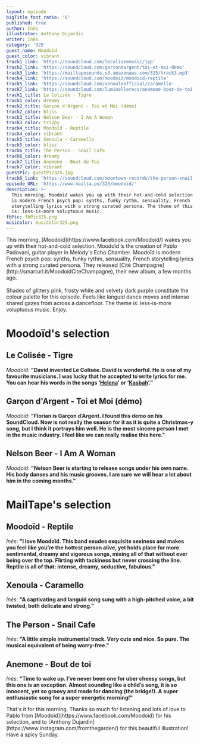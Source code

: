 ```yaml
---
layout: episode
bigTitle_font_ratio: '6'
published: true
author: Inès
illustrator: Anthony Dujardin
writer: Inès
category: '325'
guest_name: Moodoïd
guest_color: vibrant
track1_link: 'https://soundcloud.com/lecoliseemusic/jpp'
track2_link: 'https://soundcloud.com/garcondargent/toi-et-moi-demo'
track3_link: 'https://mailtapesounds.s3.amazonaws.com/325/track3.mp3'
track4_link: 'https://soundcloud.com/moodoid/moodoid-reptile'
track5_link: 'https://soundcloud.com/xenoulaofficial/caramello'
track7_link: 'https://soundcloud.com/luminellerecs/anemone-bout-de-toi'
track1_title: Le Colisée - Tigre
track1_color: dreamy
track2_title: Garçon d'Argent - Toi et Moi (démo)
track2_color: bliss
track3_title: Nelson Beer - I Am A Woman
track3_color: trippy
track4_title: Moodoïd - Reptile
track4_color: vibrant
track5_title: Xenoula - Caramello
track5_color: bliss
track6_title: The Person - Snail Cafe
track6_color: dreamy
track7_title: Anemone - Bout de Toi
track7_color: vibrant
guestPic: guestPic325.jpg
track6_link: 'https://soundcloud.com/moontown-records/the-person-snail-cafe'
episode_URL: 'https://www.mailta.pe/325/moodoid/'
description: >-
  This morning, Moodoïd wakes you up with their hot-and-cold selection. Moodoïd
  is modern French psych pop: synths, funky rythm, sensuality, French
  storytelling lyrics with a strong curated persona. The theme of this episode
  is: less-is-more voluptuous music.
fbPic: fbPic325.png
musiColor: musiColor325.png
---
```

<p id="introduction">This morning, [Moodoïd](https://www.facebook.com/Moodoid/) wakes you up with their hot-and-cold selection. Moodoïd is the creation of Pablo Padovani, guitar player in Melody's Echo Chamber. Moodoïd is modern French psych pop: synths, funky rythm, sensuality, French storytelling lyrics with a strong curated persona. They released [Cité Champagne](http://smarturl.it/MoodoidCiteChampagne), their new album, a few months ago.
<br><br>
Shades of glittery pink, frosty white and velvety dark purple constitute the colour palette for this episode. Feels like languid dance moves and intense shared gazes from across a dancefloor. The theme is: less-is-more voluptuous music. Enjoy.</p>


# Moodoïd's selection

## Le Colisée - Tigre
_Moodoïd_: **"**David invented Le Colisée. David is wonderful. He is one of my favourite musicians. I was lucky that he accepted to write lyrics for me. You can hear his words in the songs ‘[Helena](https://www.youtube.com/watch?v=ddRlPnLEUaM)’ or ‘[Kasbah](https://www.youtube.com/watch?v=gDmSU_HSpT4)’.**"**

## Garçon d'Argent - Toi et Moi (démo)
_Moodoïd_: **"**Florian is Garçon d’Argent. I found this demo on his SoundCloud. Now is not really the season for it as it is quite a Christmas-y song, but I think it portrays him well. He is the most sincere person I met in the music industry. I feel like we can really realise this here.**"**

## Nelson Beer - I Am A Woman
_Moodoïd_: **"**Nelson Beer is starting to release songs under his own name. His body danses and his music grooves. I am sure we will hear a lot about him in the coming months.**"**


# MailTape's selection

## Moodoïd - Reptile
_Inès_: **"**I love Moodoïd. This band exudes exquisite sexiness and makes you feel like you’re the hottest person alive, yet holds place for more sentimental, dreamy and vigorous songs, mixing all of that without ever being over the top. Flirting with tackiness but never crossing the line. Reptile is all of that: intense, dreamy, seductive, fabulous.**"**

## Xenoula - Caramello
_Inès_: **"**A captivating and languid song sung with a high-pitched voice, a bit twisted, both delicate and strong.**"**

## The Person - Snail Cafe
_Inès_: **"**A little simple instrumental track. Very cute and nice. So pure. The musical equivalent of being worry-free.**"**

## Anemone - Bout de toi
_Inès_: **"**Time to wake up. I’ve never been one for uber cheesy songs, but this one is an exception. Almost sounding like a child’s song, it is so innocent, yet so groovy and made for dancing (the bridge!). A super enthusiastic song for a super energetic morning!**"**


<p id="outroduction">That's it for this morning. Thanks so much for listening and lots of love to Pablo from [Moodoïd](https://www.facebook.com/Moodoid) for his selection, and to [Anthony Dujardin](https://www.instagram.com/fromthegarden/) for this beautiful illustration! Have a spicy Sunday.</p>
